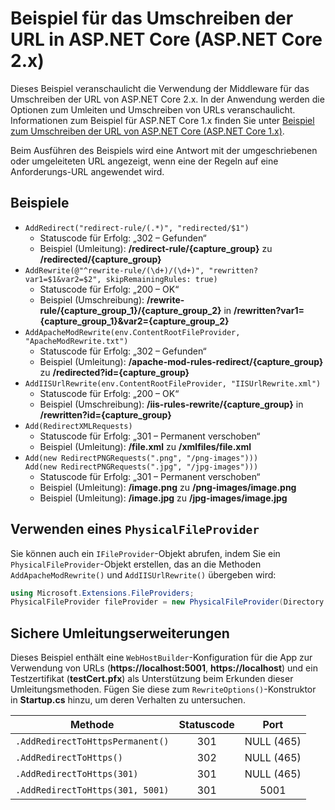 # <a name="aspnet-core-url-rewriting-sample-aspnet-core-2x"></a>Beispiel für das Umschreiben der URL in ASP.NET Core (ASP.NET Core 2.x)

Dieses Beispiel veranschaulicht die Verwendung der Middleware für das Umschreiben der URL von ASP.NET Core 2.x. In der Anwendung werden die Optionen zum Umleiten und Umschreiben von URLs veranschaulicht. Informationen zum Beispiel für ASP.NET Core 1.x finden Sie unter [Beispiel zum Umschreiben der URL von ASP.NET Core (ASP.NET Core 1.x)](https://github.com/aspnet/Docs/tree/master/aspnetcore/fundamentals/url-rewriting/samples/1.x).

Beim Ausführen des Beispiels wird eine Antwort mit der umgeschriebenen oder umgeleiteten URL angezeigt, wenn eine der Regeln auf eine Anforderungs-URL angewendet wird.

## <a name="examples-in-this-sample"></a>Beispiele

* `AddRedirect("redirect-rule/(.*)", "redirected/$1")`
  - Statuscode für Erfolg: „302 – Gefunden“
  - Beispiel (Umleitung): **/redirect-rule/{capture_group}** zu **/redirected/{capture_group}**
* `AddRewrite(@"^rewrite-rule/(\d+)/(\d+)", "rewritten?var1=$1&var2=$2", skipRemainingRules: true)`
  - Statuscode für Erfolg: „200 – OK“
  - Beispiel (Umschreibung): **/rewrite-rule/{capture_group_1}/{capture_group_2}** in **/rewritten?var1={capture_group_1}&var2={capture_group_2}**
* `AddApacheModRewrite(env.ContentRootFileProvider, "ApacheModRewrite.txt")`
  - Statuscode für Erfolg: „302 – Gefunden“
  - Beispiel (Umleitung): **/apache-mod-rules-redirect/{capture_group}** zu **/redirected?id={capture_group}**
* `AddIISUrlRewrite(env.ContentRootFileProvider, "IISUrlRewrite.xml")`
  - Statuscode für Erfolg: „200 – OK“
  - Beispiel (Umschreibung): **/iis-rules-rewrite/{capture_group}** in **/rewritten?id={capture_group}**
* `Add(RedirectXMLRequests)`
  - Statuscode für Erfolg: „301 – Permanent verschoben“
  - Beispiel (Umleitung): **/file.xml** zu **/xmlfiles/file.xml**
* `Add(new RedirectPNGRequests(".png", "/png-images")))`<br>`Add(new RedirectPNGRequests(".jpg", "/jpg-images")))`
  - Statuscode für Erfolg: „301 – Permanent verschoben“
  - Beispiel (Umleitung): **/image.png** zu **/png-images/image.png**
  - Beispiel (Umleitung): **/image.jpg** zu **/jpg-images/image.jpg**

## <a name="using-a-physicalfileprovider"></a>Verwenden eines `PhysicalFileProvider`
Sie können auch ein `IFileProvider`-Objekt abrufen, indem Sie ein `PhysicalFileProvider`-Objekt erstellen, das an die Methoden `AddApacheModRewrite()` und `AddIISUrlRewrite()` übergeben wird:
```csharp
using Microsoft.Extensions.FileProviders;
PhysicalFileProvider fileProvider = new PhysicalFileProvider(Directory.GetCurrentDirectory());
```
## <a name="secure-redirection-extensions"></a>Sichere Umleitungserweiterungen
Dieses Beispiel enthält eine `WebHostBuilder`-Konfiguration für die App zur Verwendung von URLs (**https://localhost:5001**, **https://localhost**) und ein Testzertifikat (**testCert.pfx**) als Unterstützung beim Erkunden dieser Umleitungsmethoden. Fügen Sie diese zum `RewriteOptions()`-Konstruktor in **Startup.cs** hinzu, um deren Verhalten zu untersuchen.

Methode | Statuscode | Port
--- | :---: | :---:
`.AddRedirectToHttpsPermanent()` | 301 | NULL (465)
`.AddRedirectToHttps()` | 302 | NULL (465)
`.AddRedirectToHttps(301)` | 301 | NULL (465)
`.AddRedirectToHttps(301, 5001)` | 301 | 5001
